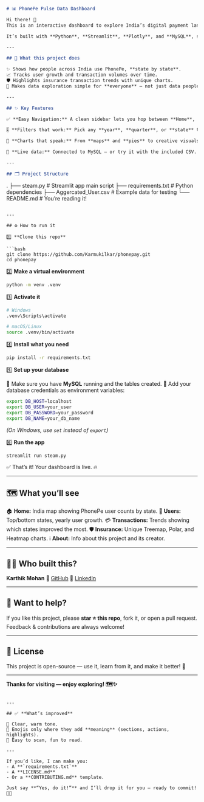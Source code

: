 
```markdown
# 📊 PhonePe Pulse Data Dashboard

Hi there! 👋  
This is an interactive dashboard to explore India’s digital payment landscape using real **PhonePe Pulse** data.

It’s built with **Python**, **Streamlit**, **Plotly**, and **MySQL**, so you can deep-dive into user trends, transactions, and insurance insights — all through smooth filters and engaging visuals.

---

## 🎯 What this project does

✨ Shows how people across India use PhonePe, **state by state**.  
📈 Tracks user growth and transaction volumes over time.  
🛡️ Highlights insurance transaction trends with unique charts.  
🙌 Makes data exploration simple for **everyone** — not just data people!

---

## ✨ Key Features

✅ **Easy Navigation:** A clean sidebar lets you hop between **Home**, **Users**, **Transactions**, **Insurance**, and **About** pages.

🎚️ **Filters that work:** Pick any **year**, **quarter**, or **state** to focus your view.

🌈 **Charts that speak:** From **maps** and **pies** to creative visuals like **treemaps**, **polar plots**, and **heatmaps**.

🔌 **Live data:** Connected to MySQL — or try it with the included CSV.

---

## 🗂️ Project Structure

```

.
├── steam.py            # Streamlit app main script
├── requirements.txt    # Python dependencies
├── Aggercated\_User.csv # Example data for testing
└── README.md           # You’re reading it!

````

---

## ⚙️ How to run it

1️⃣ **Clone this repo**

```bash
git clone https://github.com/Karmukilkar/phonepay.git
cd phonepay
````

2️⃣ **Make a virtual environment**

```bash
python -m venv .venv
```

3️⃣ **Activate it**

```bash
# Windows
.venv\Scripts\activate

# macOS/Linux
source .venv/bin/activate
```

4️⃣ **Install what you need**

```bash
pip install -r requirements.txt
```

5️⃣ **Set up your database**

💾 Make sure you have **MySQL** running and the tables created.
🔑 Add your database credentials as environment variables:

```bash
export DB_HOST=localhost
export DB_USER=your_user
export DB_PASSWORD=your_password
export DB_NAME=your_db_name
```

*(On Windows, use `set` instead of `export`)*

6️⃣ **Run the app**

```bash
streamlit run steam.py
```

✅ That’s it! Your dashboard is live. 🔥

---

## 🗺️ What you’ll see

🏠 **Home:** India map showing PhonePe user counts by state.
👥 **Users:** Top/bottom states, yearly user growth.
💳 **Transactions:** Trends showing which states improved the most.
🛡️ **Insurance:** Unique Treemap, Polar, and Heatmap charts.
ℹ️ **About:** Info about this project and its creator.

---

## 👨‍💻 Who built this?

**Karthik Mohan**
🔗 [GitHub](https://github.com/Karmukilkar)
🔗 [LinkedIn](https://www.linkedin.com/in/your-linkedin-profile)

---

## 🤝 Want to help?

If you like this project, please **star ⭐️ this repo**, fork it, or open a pull request.
Feedback & contributions are always welcome!

---

## 📝 License

This project is open-source — use it, learn from it, and make it better! 🚀

---

**Thanks for visiting — enjoy exploring! 🗺️✨**

```

---

## ✅ **What’s improved**

🌟 Clear, warm tone.  
🌟 Emojis only where they add **meaning** (sections, actions, highlights).  
🌟 Easy to scan, fun to read.

---

If you’d like, I can make you:
- A **`requirements.txt`**
- A **LICENSE.md**
- Or a **CONTRIBUTING.md** template.

Just say **“Yes, do it!”** and I’ll drop it for you — ready to commit! 🚀💙
```
